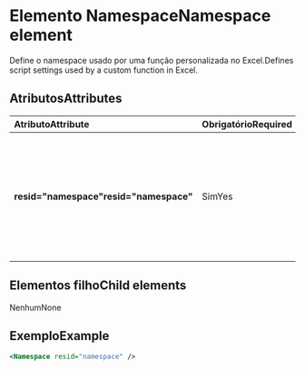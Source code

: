 # <a name="namespace-element"></a><span data-ttu-id="b35d1-101">Elemento Namespace</span><span class="sxs-lookup"><span data-stu-id="b35d1-101">Namespace element</span></span>

<span data-ttu-id="b35d1-102">Define o namespace usado por uma função personalizada no Excel.</span><span class="sxs-lookup"><span data-stu-id="b35d1-102">Defines script settings used by a custom function in Excel.</span></span>

## <a name="attributes"></a><span data-ttu-id="b35d1-103">Atributos</span><span class="sxs-lookup"><span data-stu-id="b35d1-103">Attributes</span></span>

|  <span data-ttu-id="b35d1-104">Atributo</span><span class="sxs-lookup"><span data-stu-id="b35d1-104">Attribute</span></span>  |  <span data-ttu-id="b35d1-105">Obrigatório</span><span class="sxs-lookup"><span data-stu-id="b35d1-105">Required</span></span>  |  <span data-ttu-id="b35d1-106">Descrição</span><span class="sxs-lookup"><span data-stu-id="b35d1-106">Description</span></span>  |
|:-----|:-----|:-----|
|  <span data-ttu-id="b35d1-107">**resid="namespace"**</span><span class="sxs-lookup"><span data-stu-id="b35d1-107">**resid="namespace"**</span></span>  |  <span data-ttu-id="b35d1-108">Sim</span><span class="sxs-lookup"><span data-stu-id="b35d1-108">Yes</span></span>  | <span data-ttu-id="b35d1-109">Deve corresponder ao título ShortStrings da função personalizada especificado no elemento [Resources](resources.md).</span><span class="sxs-lookup"><span data-stu-id="b35d1-109">Should match the ShortStrings title for your custom function, specified within the [Resources](resources.md) element.</span></span> |

## <a name="child-elements"></a><span data-ttu-id="b35d1-110">Elementos filho</span><span class="sxs-lookup"><span data-stu-id="b35d1-110">Child elements</span></span>

<span data-ttu-id="b35d1-111">Nenhum</span><span class="sxs-lookup"><span data-stu-id="b35d1-111">None</span></span>

## <a name="example"></a><span data-ttu-id="b35d1-112">Exemplo</span><span class="sxs-lookup"><span data-stu-id="b35d1-112">Example</span></span>

```xml
<Namespace resid="namespace" />
```
